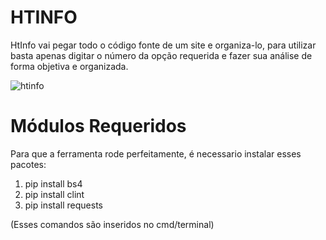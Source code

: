 # HTINFO
HtInfo vai pegar todo o código fonte de um site e organiza-lo, para utilizar basta apenas digitar o número da opção requerida e fazer sua análise de forma objetiva e organizada.

![htinfo](https://user-images.githubusercontent.com/47668352/55438154-447ca780-5577-11e9-8104-9a44ab2e1628.PNG)


# Módulos Requeridos
Para que a ferramenta rode perfeitamente, é necessario instalar esses pacotes:
1. pip install bs4
2. pip install clint
3. pip install requests

(Esses comandos são inseridos no cmd/terminal)
